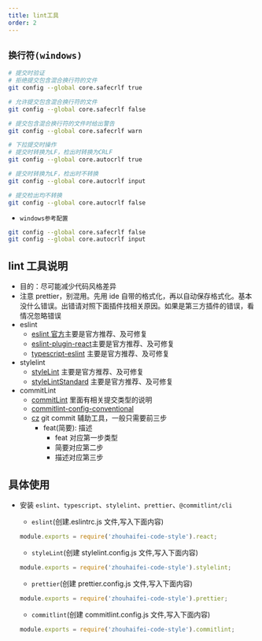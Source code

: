 ```yaml
---
title: lint工具
order: 2
---
```


## `换行符(windows)`

```bash
# 提交时验证
# 拒绝提交包含混合换行符的文件
git config --global core.safecrlf true

# 允许提交包含混合换行符的文件
git config --global core.safecrlf false

# 提交包含混合换行符的文件时给出警告
git config --global core.safecrlf warn

# 下拉提交时操作
# 提交时转换为LF，检出时转换为CRLF
git config --global core.autocrlf true

# 提交时转换为LF，检出时不转换
git config --global core.autocrlf input

# 提交检出均不转换
git config --global core.autocrlf false
```

- `windows参考配置`

```bash
git config --global core.safecrlf false
git config --global core.autocrlf input
```

## lint 工具说明

- 目的：尽可能减少代码风格差异
- 注意 prettier，别混用。先用 ide 自带的格式化，再以自动保存格式化。基本没什么错误。出错请对照下面插件找相关原因。如果是第三方插件的错误，看情况忽略错误
- eslint
  - [eslint 官方](https://cn.eslint.org/docs/rules/)主要是官方推荐、及可修复
  - [eslint-plugin-react](https://github.com/yannickcr/eslint-plugin-react)主要是官方推荐、及可修复
  - [typescript-eslint](https://github.com/typescript-eslint/typescript-eslint/tree/master/packages/eslint-plugin) 主要是官方推荐、及可修复
- stylelint
  - [styleLint](https://github.com/stylelint/stylelint/blob/master/docs/user-guide/rules/list.md) 主要是官方推荐、及可修复
  - [styleLintStandard](https://github.com/stylelint/stylelint-config-standard) 主要是官方推荐、及可修复
- commitLint
  - [commitLint](https://github.com/conventional-changelog/commitlint#benefits-using-commitlint) 里面有相关提交类型的说明
  - [commitlint-config-conventional](https://github.com/conventional-changelog/commitlint/tree/master/@commitlint/config-conventional)
  - [cz](https://github.com/commitizen/cz-cli) git commit 辅助工具，一般只需要前三步
    - feat(简要): 描述
      - feat 对应第一步类型
      - 简要对应第二步
      - 描述对应第三步

## 具体使用

- 安装 `eslint`、`typescript`、`stylelint`、`prettier`、`@commitlint/cli`

  - `eslint`(创建.eslintrc.js 文件,写入下面内容)

  ```js
  module.exports = require('zhouhaifei-code-style').react;
  ```

  - `styleLint`(创建 stylelint.config.js 文件,写入下面内容)

  ```js
  module.exports = require('zhouhaifei-code-style').stylelint;
  ```

  - `prettier`(创建 prettier.config.js 文件,写入下面内容)

  ```js
  module.exports = require('zhouhaifei-code-style').prettier;
  ```

  - `commitlint`(创建 commitlint.config.js 文件,写入下面内容)

  ```js
  module.exports = require('zhouhaifei-code-style').commitlint;
  ```

